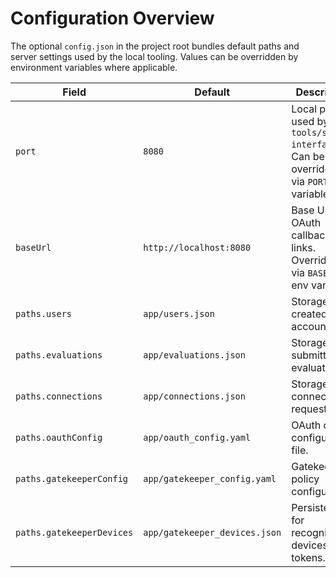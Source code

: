 # Configuration Overview

The optional `config.json` in the project root bundles default paths and
server settings used by the local tooling.  Values can be overridden by
environment variables where applicable.

| Field | Default | Description |
|------|---------|-------------|
| `port` | `8080` | Local port used by `tools/serve-interface.js`. Can be overridden via `PORT` env variable. |
| `baseUrl` | `http://localhost:8080` | Base URL for OAuth callbacks and links. Overridden via `BASE_URL` env variable. |
| `paths.users` | `app/users.json` | Storage for created user accounts. |
| `paths.evaluations` | `app/evaluations.json` | Storage for submitted evaluations. |
| `paths.connections` | `app/connections.json` | Storage for connection requests. |
| `paths.oauthConfig` | `app/oauth_config.yaml` | OAuth client configuration file. |
| `paths.gatekeeperConfig` | `app/gatekeeper_config.yaml` | Gatekeeper policy configuration. |
| `paths.gatekeeperDevices` | `app/gatekeeper_devices.json` | Persistence for recognized devices and tokens. |

